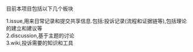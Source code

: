 目前本项目包括以下几个板块

1.issue,用来日常记录和提交共享信息.包括:投诉记录(流程和证据链等),包括理论的建立和建议等  
2.discussion,基于主题的讨论  
3.wiki,投诉需要的知识和工具  
